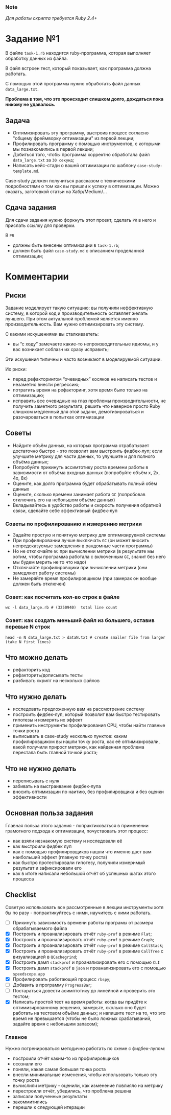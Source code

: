### Note
*Для работы скрипта требуется Ruby 2.4+*

# Задание №1
В файле `task-1.rb` находится ruby-программа, которая выполняет обработку данных из файла.

В файл встроен тест, который показывает, как программа должна работать.

С помощью этой программы нужно обработать файл данных `data_large.txt`.

**Проблема в том, что это происходит слишком долго, дождаться пока никому не удавалось.**


## Задача
- Оптимизировать эту программу, выстроив процесс согласно "общему фреймворку оптимизации" из первой лекции;
- Профилировать программу с помощью инструментов, с которыми мы познакомились в первой лекции;
- Добиться того, чтобы программа корректно обработала файл `data_large.txt` за `30 секунд`;
- Написать кейс-стади о вашей оптимизации по шаблону `case-study-template.md`.

Case-study должен получиться рассказом с техническими подробностями о том как вы пришли к успеху в оптимизации. Можно сказать, заготовкой статьи на Хабр/Medium/...

## Сдача задания
Для сдачи задания нужно форкнуть этот проект, сделать `PR` в него и прислать ссылку для проверки.

В `PR`
- должны быть внесены оптимизации в `task-1.rb`;
- должен быть файл `case-study.md` с описанием проделанной оптимизации;


# Комментарии

## Риски
Задание моделирует такую ситуацию: вы получили неффективную систему, в которой код и производительность оставляет желать лучшего. При этом актуальной проблемой является именно производительность.
Вам нужно оптимизировать эту систему.

С какими искушениями вы сталкиваететь:
- вы “с ходу” замечаете какие-то непроизводительные идиомы, и у вас возникает соблазн их сразу исправить;

Эти искушения типичны и часто возникают в моделируемой ситуации.

Их риски:
- перед рефакторингом “очевидных” косяков не написать тестов и незаметно внести регрессию;
- потратить время на рефакторинг, хотя время было только на оптимизацию;
- исправить все очевидные на глаз проблемы производительности, не получить заметного результата, решить что наверное просто Ruby слишком медленный для этой задачи, демотивироваться и разочароваться в попытках оптимизации

## Советы
- Найдите объём данных, на которых программа отрабатывает достаточно быстро - это позволит вам выстроить фидбек-луп; если улучшите метрику для части данных, то улучшите и для полного объёма данных;
- Попробуйте прикинуть ассимтотику роста времени работы в зависимости от объёма входных данных (попробуйте объём x, 2x, 4x, 8x)
- Оцените, как долго программа будет обрабатывать полный обём данных
- Оцените, сколько времени занимает работа `GC` (попробовав отключить его на небольшом объёме данных)
- Вкладывайтесь в удобство работы и скорость получения обратной связи, сделайте себе эффективный фидбек-луп

### Советы по профилированию и измерению метрики
- Задайте простую и понятную метрику для оптимизируемой системы
- При профилировании лучше выключать `GC` (он может вносить непредсказуемые замедления в рандомные части программы)
- Но не отключайте `GC` при вычислении метрики (в результате мы хотим, чтобы программа работала с включенным `GC`, значит без него мы будем мерить не то что надо)
- Отключайте профилировщики при вычислении метрики (они замедляют работу системы)
- Не замеряйте время профилировщиком (при замерах он вообще должен быть отключен)

### Совет: как посчитать кол-во строк в файле
```
wc -l data_large.rb # (3250940)  total line count
```

### Совет: как создать меньший файл из большего, оставив перевые N строк
```
head -n N data_large.txt > dataN.txt # create smaller file from larger (take N first lines)
```

## Что можно делать
- рефакторить код
- рефакторить/дописывать тесты
- разбивать скрипт на несколько файлов

## Что нужно делать
- исследовать предложенную вам на рассмотрение систему
- построить фидбек-луп, который позволит вам быстро тестировать гипотезы и измерять их эффект
- применить инструменты профилирования CPU, чтобы найти главные точки роста
- выписывать в case-study несколько пунктов: каким профилировщиком вы нашли точку роста, как её оптимизировали, какой получили прирост метрики, как найденная проблема перестала быть главной точкой роста;

## Что не нужно делать
- переписывать с нуля
- забивать на выстраивание фидбек-лупа
- вносить оптимизации по наитию, без профилировщика и без оценки эффективности

## Основная польза задания
Главная польза этого задания - попрактиковаться в применении грамотного подхода к оптимизации, почуствовать этот процесс:
- как взяли незнакомую систему и исследовали её
- как выстроили фидбек луп
- как с помощью профилировщиков нашли что именно даст вам наибольший эффект (главную точку роста)
- как быстро протестировали гипотезу, получили измеримый результат и зафиксировали его
- как в итоге написали небольшой отчёт об успешных шагах этого процесса

## Checklist
Советую использовать все рассмотренные в лекции инструменты хотя бы по разу - попрактикуйтесь с ними, научитесь с ними работать.

- [ ] Прикинуть зависимость времени работы програмы от размера обрабатываемого файла
- [X] Построить и проанализировать отчёт `ruby-prof` в режиме `Flat`;
- [X] Построить и проанализировать отчёт `ruby-prof` в режиме `Graph`;
- [X] Построить и проанализировать отчёт `ruby-prof` в режиме `CallStack`;
- [X] Построить и проанализировать отчёт `ruby-prof` в режиме `CallTree` c визуализацией в `QCachegrind`;
- [X] Построить дамп `stackprof` и проанализировать его с помощью `CLI`
- [X] Построить дамп `stackprof` в `json` и проанализировать его с помощью `speedscope.app`
- [X] Профилировать работающий процесс `rbspy`;
- [ ] Добавить в программу `ProgressBar`;
- [ ] Постараться довести асимптотику до линейной и проверить это тестом;
- [X] Написать простой тест на время работы: когда вы придёте к оптимизированному решению, замерьте, сколько оно будет работать на тестовом объёме данных; и напишите тест на то, что это время не превышается (чтобы не было ложных срабатываний, задайте время с небольшим запасом);

### Главное
Нужно потренироваться методично работать по схеме с фидбек-лупом:
- построили отчёт каким-то из профилировщиков
- осознали его
- поняли, какая самая большая точка роста
- внесли минимальные изменения, чтобы использовать только эту точку роста
- вычислили метрику - оценили, как изменение повлияло на метрику
- перестроили отчёт, убедились, что проблема решена
- записали полученные результаты
- закоммитились
- перешли к следующей итерации
